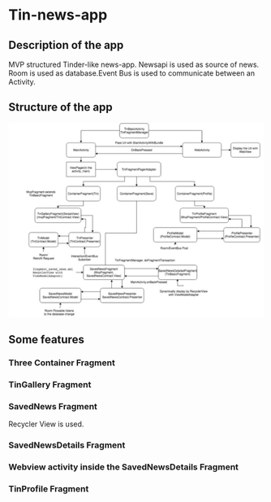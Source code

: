 # Tin-news-app
## Description of the app
MVP structured Tinder-like news-app. Newsapi is used as source of news. Room is used as database.Event Bus is used to communicate between an Activity.

## Structure of the app
![](https://github.com/helibu/Tin-news-app/blob/master/gifs/structure.JPG)

## Some features

### Three Container Fragment



### TinGallery Fragment

### SavedNews Fragment
Recycler View is used.


### SavedNewsDetails Fragment

### Webview activity inside the SavedNewsDetails Fragment

### TinProfile Fragment

